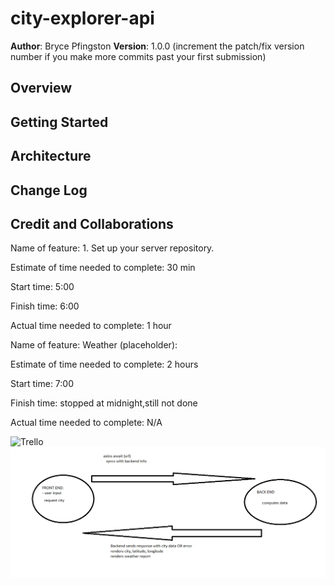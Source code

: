 # city-explorer-api

**Author**: Bryce Pfingston
**Version**: 1.0.0 (increment the patch/fix version number if you make more commits past your first submission)

## Overview
<!-- Provide a high level overview of what this application is and why you are building it, beyond the fact that it's an assignment for this class. (i.e. What's your problem domain?) -->

## Getting Started
<!-- What are the steps that a user must take in order to build this app on their own machine and get it running? -->

## Architecture
<!-- Provide a detailed description of the application design. What technologies (languages, libraries, etc) you're using, and any other relevant design information. -->

## Change Log
<!-- Use this area to document the iterative changes made to your application as each feature is successfully implemented. Use time stamps. Here's an example:

01-01-2001 4:59pm - Application now has a fully-functional express server, with a GET route for the location resource. -->

## Credit and Collaborations
<!-- Give credit (and a link) to other people or resources that helped you build this application. -->

Name of feature: 1. Set up your server repository.

Estimate of time needed to complete: 30 min

Start time: 5:00

Finish time: 6:00 

Actual time needed to complete: 1 hour

Name of feature: Weather (placeholder):

Estimate of time needed to complete: 2 hours

Start time: 7:00

Finish time: stopped at midnight,still not done

Actual time needed to complete: N/A

![Trello](https://trello.com/b/6ywXyRff/module2-city-explorer)
![WRRC 09/21/2021](./img/image.png)
